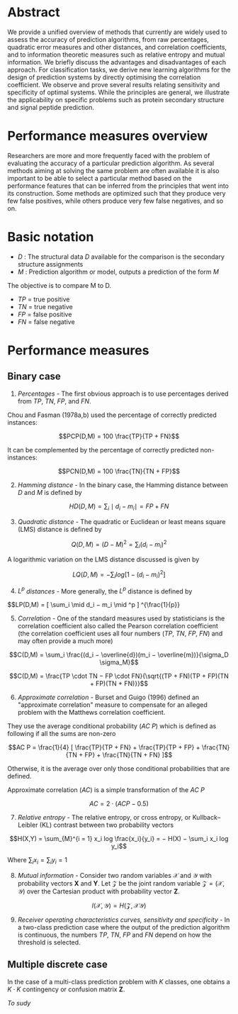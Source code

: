 # Abstract

We provide a unified overview of methods that currently are widely used to assess the accuracy of prediction algorithms, from raw percentages, quadratic error measures and other distances, and correlation coefficients, and to information theoretic measures such as relative entropy and mutual information. 
We briefly discuss the advantages and disadvantages of each approach. 
For classification tasks, we derive new learning algorithms for the design of prediction systems by directly optimising the correlation coefficient. 
We observe and prove several results relating sensitivity and specificity of optimal systems. 
While the principles are general, we illustrate the applicability on specific problems such as protein secondary structure and signal peptide prediction.

# Performance measures overview

Researchers are more and more frequently faced with the problem of evaluating the accuracy
of a particular prediction algorithm. 
As several methods aiming at solving the same problem are often available it is also important to be able to select a particular method based on the performance features that can be inferred from the principles that went into its construction. 
Some methods are optimized such that they produce very few false positives, while others produce very few false negatives, and so on.

# Basic notation

* $D$ : The structural data $D$ available for the comparison is the secondary structure assignments
* $M$ : Prediction algorithm or model, outputs a prediction of the form $M$

The objective is to compare M to D.

- $TP$ = true positive
- $TN$ = true negative
- $FP$ = false positive
- $FN$ = false negative

# Performance measures

## Binary case

1. *Percentages* - The first obvious approach is to use percentages derived from $TP$, $TN$, $FP$, and $FN$.

Chou and Fasman (1978a,b) used the percentage of correctly predicted instances: 

$$PCP(D,M) = 100 \frac{TP}{TP + FN}$$

It can be complemented by the percentage of correctly predicted non-instances:

$$PCN(D,M) = 100 \frac{TN}{TN + FP}$$

2. *Hamming distance* - In the binary case, the Hamming distance between $D$ and $M$ is defined by

$$HD(D,M) = \sum_i \mid d_i − m_i \mid = FP + FN$$

3. *Quadratic distance* - The quadratic or Euclidean or least means square (LMS) distance is defined by 

$$Q(D,M) = (D − M)^2 = \sum_i (d_i − m_i)^2$$

A logarithmic variation on the LMS distance discussed is given by

$$LQ(D,M) = − \sum_i log [1 − (d_i − m_i)^2]$$

4. $L^p$ *distances* - More generally, the $L^p$ distance is defined by

$$LP(D,M) = [ \sum_i \mid d_i − m_i \mid ^p ] ^{\frac{1}{p}}

5. *Correlation* - One of the standard measures used by statisticians is the correlation coefficient also called the Pearson correlation coefficient (the correlation coefficient uses all four numbers ($TP$, $TN$, $FP$, $FN$) and may often provide a much more)

$$C(D,M) = \sum_i \frac{(d_i − \overline{d})(m_i − \overline{m})}{\sigma_D \sigma_M}$$

$$C(D,M) = \frac{TP \cdot TN − FP \cdot FN}{\sqrt{(TP + FN)(TP + FP)(TN + FP)(TN + FN)}}$$

6. *Approximate correlation* - Burset and Guigo (1996) defined an "approximate correlation" measure to compensate for an alleged problem with the Matthews correlation coefficient.

They use the average conditional probability ($AC$ $P$) which is defined as following if all the sums are non-zero

$$AC P = \frac{1}{4} [ \frac{TP}{TP + FN} + \frac{TP}{TP + FP} + 
    \frac{TN}{TN + FP} + \frac{TN}{TN + FN} ]$$

Otherwise, it is the average over only those conditional probabilities that are defined.

Approximate correlation ($AC$) is a simple transformation
of the $AC$ $P$

$$AC = 2 \cdot (AC P − 0.5)$$

7. *Relative entropy* - The relative entropy, or cross entropy, or Kullback–Leibler (KL) contrast between two probability vectors

$$H(X,Y) = \sum_{M}^{i = 1} x_i log \frac{x_i}{y_i} 
    = − H(X) − \sum_i x_i log y_i$$

Where $\sum_i x_i = \sum_i y_i = 1$

8. *Mutual information* - Consider two random variables $\mathcal{X}$ and $\mathcal{Y}$ with probability vectors **X** and **Y**. 
Let $\mathcal{Z}$ be the joint random variable $\mathcal{Z} = (\mathcal{X}, \mathcal{Y})$ over the Cartesian product with probability vector **Z**.

$$I(\mathcal{X}, \mathcal{Y}) = H(\mathcal{Z}, \mathcal{X} \mathcal{Y})$$

9. *Receiver operating characteristics curves, sensitivity and specificity* - In a two-class prediction case where the output of the prediction algorithm is continuous, the numbers $TP$, $TN$, $FP$ and $FN$ depend on how the threshold is selected.

## Multiple discrete case

In the case of a multi-class prediction problem with $K$ classes, one obtains a $K \cdot K$ contingency or confusion matrix **Z**.

*To sudy*